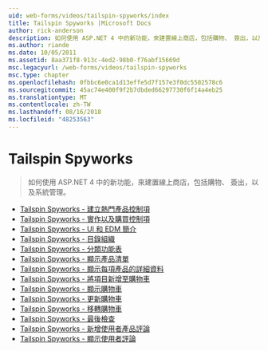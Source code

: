 ```yaml
---
uid: web-forms/videos/tailspin-spyworks/index
title: Tailspin Spyworks |Microsoft Docs
author: rick-anderson
description: 如何使用 ASP.NET 4 中的新功能，來建置線上商店，包括購物、 簽出，以及系統管理。
ms.author: riande
ms.date: 10/05/2011
ms.assetid: 8aa371f8-913c-4ed2-98b0-f76abf15669d
msc.legacyurl: /web-forms/videos/tailspin-spyworks
msc.type: chapter
ms.openlocfilehash: 0fbbc6e0ca1d13effe5d7f157e3f0dc5502578c6
ms.sourcegitcommit: 45ac74e400f9f2b7dbded66297730f6f14a4eb25
ms.translationtype: MT
ms.contentlocale: zh-TW
ms.lasthandoff: 08/16/2018
ms.locfileid: "48253563"
---
```

<a name="tailspin-spyworks"></a>Tailspin Spyworks
====================
> 如何使用 ASP.NET 4 中的新功能，來建置線上商店，包括購物、 簽出，以及系統管理。


- [Tailspin Spyworks - 建立熱門產品控制項](tailspin-spyworks-creating-and-using-the-popular-products-control.md)
- [Tailspin Spyworks - 實作以及購買控制項](tailspin-spyworks-implementing-and-using-the-also-purchased-control.md)
- [Tailspin Spyworks - UI 和 EDM 簡介](tailspin-spyworks-intro-ui-and-edm.md)
- [Tailspin Spyworks - 目錄組織](tailspin-spyworks-directory-organization.md)
- [Tailspin Spyworks - 分類功能表](tailspin-spyworks-category-menu.md)
- [Tailspin Spyworks - 顯示產品清單](tailspin-spyworks-display-the-product-list.md)
- [Tailspin Spyworks - 顯示每項產品的詳細資料](tailspin-spyworks-display-per-product-details.md)
- [Tailspin Spyworks - 將項目新增至購物車](tailspin-spyworks-adding-items-to-the-shopping-cart.md)
- [Tailspin Spyworks - 顯示購物車](tailspin-spyworks-display-shopping-cart.md)
- [Tailspin Spyworks - 更新購物車](tailspin-spyworks-update-the-shopping-cart.md)
- [Tailspin Spyworks - 移轉購物車](tailspin-spyworks-migrate-the-shopping-cart.md)
- [Tailspin Spyworks - 最後檢查](tailspin-spyworks-final-check-out.md)
- [Tailspin Spyworks - 新增使用者產品評論](tailspin-spyworks-adding-user-product-reviews.md)
- [Tailspin Spyworks - 顯示使用者評論](tailspin-spyworks-displaying-user-reviews.md)

